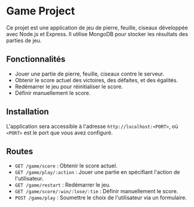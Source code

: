 # Game Project

Ce projet est une application de jeu de pierre, feuille, ciseaux développée avec Node.js et Express. Il utilise MongoDB pour stocker les résultats des parties de jeu.

## Fonctionnalités

- Jouer une partie de pierre, feuille, ciseaux contre le serveur.
- Obtenir le score actuel des victoires, des défaites, et des égalités.
- Redémarrer le jeu pour réinitialiser le score.
- Définir manuellement le score.

## Installation

L'application sera accessible à l'adresse `http://localhost:<PORT>`, où `<PORT>` est le port que vous avez configuré.

## Routes

- `GET /game/score` : Obtenir le score actuel.
- `GET /game/play/:action` : Jouer une partie en spécifiant l'action de l'utilisateur.
- `GET /game/restart` : Redémarrer le jeu.
- `GET /game/score/:win/:lose/:tie` : Définir manuellement le score.
- `POST /game/play` : Soumettre le choix de l'utilisateur via un formulaire.
